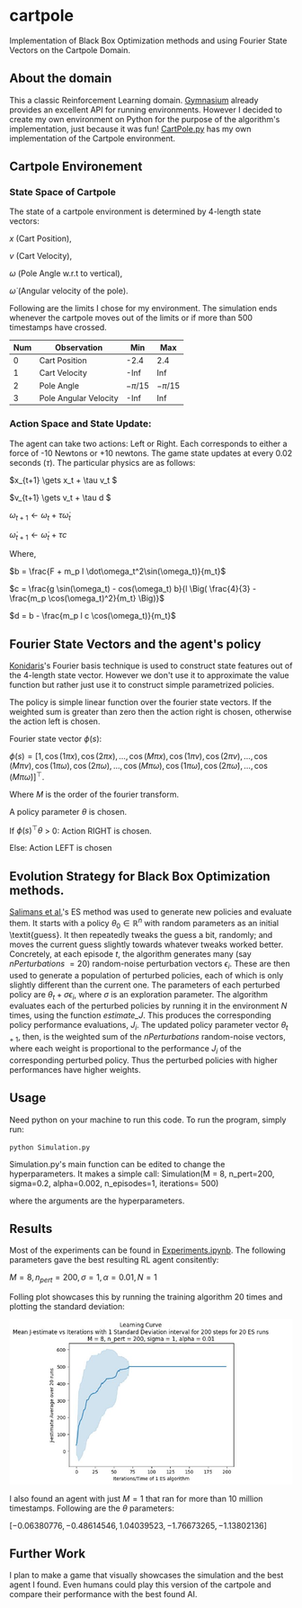 # cartpole
Implementation of Black Box Optimization methods and using Fourier State Vectors on the Cartpole Domain. 

## About the domain
This a classic Reinforcement Learning domain. [Gymnasium](https://gymnasium.farama.org/ "Gymnasium's Homepage") already provides an excellent API for running environments. However I decided to create my own environment on Python for the purpose of the algorithm's implementation, just because it was fun! [CartPole.py](/CartPole.py) has my own implementation of the Cartpole environment. 


## Cartpole Environement

### State Space of Cartpole
The state of a cartpole environment is determined by 4-length state vectors: 

$x$ (Cart Position), 

$v$ (Cart Velocity), 

$\omega$ (Pole Angle w.r.t to vertical), 

$\dot \omega$ (Angular velocity of the pole). 

Following are the limits I chose for my environment. The simulation ends whenever the cartpole moves out of the limits or if more than 500 timestamps have crossed. 

| Num | Observation              | Min    | Max    |
| --- | ------------------------ | ------ | ------ |
| 0   | Cart Position            | -2.4   | 2.4    |
| 1   | Cart Velocity            | -Inf   | Inf    |
| 2   | Pole Angle               | $-\pi/15$ | $-\pi/15$ |
| 3   | Pole Angular Velocity    | -Inf   | Inf    |

### Action Space and State Update: 
The agent can take two actions: Left or Right. Each corresponds to either a force of -10 Newtons or +10 newtons. 
The game state updates at every 0.02 seconds ($\tau$). The particular physics are as follows: 

$x_{t+1} \gets x_t + \tau v_t $

$v_{t+1} \gets v_t + \tau  d $

$\omega_{t+1} \gets \omega_t + \tau  \dot \omega_t$

$\dot \omega_{t+1} \gets \dot \omega_t + \tau  c$

Where, 

$b = \frac{F + m_p l \dot\omega_t^2\sin(\omega_t)}{m_t}$

$c = \frac{g \sin(\omega_t) - cos(\omega_t) b}{l \Big( \frac{4}{3} - \frac{m_p \cos(\omega_t)^2}{m_t} \Big)}$

$d = b - \frac{m_p l c \cos(\omega_t)}{m_t}$



## Fourier State Vectors and the agent's policy
[Konidaris](https://people.cs.umass.edu/~pthomas/papers/Konidaris2011a.pdf)'s Fourier basis technique is used to construct state features out of the 4-length state vector. However we don't use it to approximate the value function but rather just use it to construct simple parametrized policies. 

The policy is simple linear function over the fourier state vectors. If the weighted sum is greater than zero then the action right is chosen, otherwise the action left is chosen. 

Fourier state vector $\phi(s)$: 

$\phi(s) = [1, \cos(1 \pi x), \cos(2 \pi x), \ldots, \cos(M \pi x), \cos(1 \pi v), \cos(2 \pi v), \ldots, \cos(M \pi v), \cos(1 \pi \omega), \cos(2 \pi \omega), \ldots, \cos(M \pi \omega), \cos(1 \pi \dot{\omega}), \cos(2 \pi \dot{\omega}), \ldots, \cos(M \pi \dot{\omega})]^\top.$

Where $M$ is the order of the fourier transform. 

A policy parameter $\theta$ is chosen. 

If $\phi(s)^\top \theta$ > 0: Action RIGHT is chosen. 

Else: Action LEFT is chosen



## Evolution Strategy for Black Box Optimization methods. 
[Salimans et al.](https://arxiv.org/abs/1703.03864)'s ES method was used to generate new policies and evaluate them. It starts with a policy $\theta_0 \in \mathbb{R}^n$ with random parameters as an initial \textit{guess}. It then repeatedly tweaks the guess a bit, randomly; and moves the current guess slightly towards whatever tweaks worked better. Concretely, at each episode $t$, the algorithm generates many (say *nPerturbations* $=20$) random-noise perturbation vectors $\epsilon_i$. These are then used to generate a population of perturbed policies, each of which is only slightly different than the current one. The parameters of each perturbed policy are $\theta_t + \sigma \epsilon_i$, where $\sigma$ is an exploration parameter. The algorithm evaluates each of the perturbed policies by running it in the environment $N$ times, using the function *estimate\_J*. This produces the corresponding policy performance evaluations, $J_i$. The updated policy parameter vector $\theta_{t+1}$, then, is the weighted sum of the *nPerturbations* random-noise vectors, where each weight is proportional to the performance $J_i$ of the corresponding perturbed policy. Thus the perturbed policies with higher performances have higher weights. 


## Usage

Need python on your machine to run this code. To run the program, simply run: 

``python Simulation.py``

Simulation.py's main function can be edited to change the hyperparameters. It makes a simple call: 
Simulation(M = 8, n_pert=200, sigma=0.2, alpha=0.002, n_episodes=1, iterations= 500)

where the arguments are the hyperparameters. 


## Results
Most of the experiments can be found in [Experiments.ipynb](/Experiments.ipynb). The following parameters gave the best resulting RL agent consitently:

$M = 8, n_{pert} = 200, \sigma = 1, \alpha = 0.01, N = 1$

Folling plot showcases this by running the training algorithm 20 times and plotting the standard deviation:

![Plot](<nruns 20 M 8, n_pert 200, sigma 1, alpha 0.01.jpg>)


I also found an agent with just $M = 1$ that ran for more than 10 million timestamps. Following are the $\theta$ parameters: 

$[-0.06380776, -0.48614546,  1.04039523, -1.76673265, -1.13802136]$


## Further Work
I plan to make a game that visually showcases the simulation and the best agent I found. Even humans could play this version of the cartpole and compare their performance with the best found AI. 
